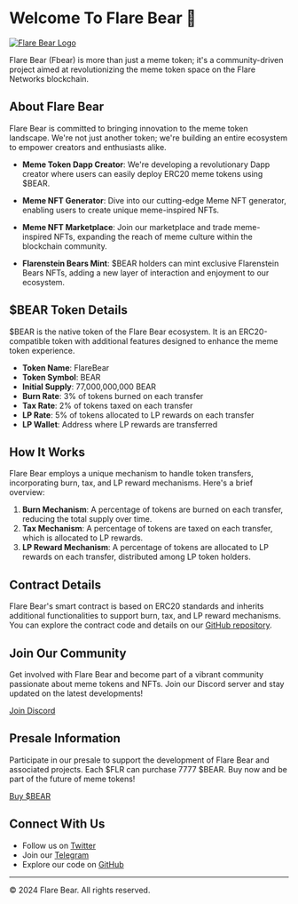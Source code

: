 # Welcome To Flare Bear 🐻

[![Flare Bear Logo](https://flarebear.vercel.app/static/media/FlareBear.d7bd1f24077cdfbab270.png)](https://flarebear.vercel.app)

Flare Bear (Fbear) is more than just a meme token; it's a community-driven project aimed at revolutionizing the meme token space on the Flare Networks blockchain.

## About Flare Bear

Flare Bear is committed to bringing innovation to the meme token landscape. We're not just another token; we're building an entire ecosystem to empower creators and enthusiasts alike.

- **Meme Token Dapp Creator**: We're developing a revolutionary Dapp creator where users can easily deploy ERC20 meme tokens using $BEAR.
  
- **Meme NFT Generator**: Dive into our cutting-edge Meme NFT generator, enabling users to create unique meme-inspired NFTs.
  
- **Meme NFT Marketplace**: Join our marketplace and trade meme-inspired NFTs, expanding the reach of meme culture within the blockchain community.
  
- **Flarenstein Bears Mint**: $BEAR holders can mint exclusive Flarenstein Bears NFTs, adding a new layer of interaction and enjoyment to our ecosystem.

## $BEAR Token Details

$BEAR is the native token of the Flare Bear ecosystem. It is an ERC20-compatible token with additional features designed to enhance the meme token experience.

- **Token Name**: FlareBear
- **Token Symbol**: BEAR
- **Initial Supply**: 77,000,000,000 BEAR
- **Burn Rate**: 3% of tokens burned on each transfer
- **Tax Rate**: 2% of tokens taxed on each transfer
- **LP Rate**: 5% of tokens allocated to LP rewards on each transfer
- **LP Wallet**: Address where LP rewards are transferred

## How It Works

Flare Bear employs a unique mechanism to handle token transfers, incorporating burn, tax, and LP reward mechanisms. Here's a brief overview:

1. **Burn Mechanism**: A percentage of tokens are burned on each transfer, reducing the total supply over time.
2. **Tax Mechanism**: A percentage of tokens are taxed on each transfer, which is allocated to LP rewards.
3. **LP Reward Mechanism**: A percentage of tokens are allocated to LP rewards on each transfer, distributed among LP token holders.

## Contract Details

Flare Bear's smart contract is based on ERC20 standards and inherits additional functionalities to support burn, tax, and LP reward mechanisms. You can explore the contract code and details on our [GitHub repository](https://github.com/flarebear/contract).

## Join Our Community

Get involved with Flare Bear and become part of a vibrant community passionate about meme tokens and NFTs. Join our Discord server and stay updated on the latest developments!

[Join Discord](#)

## Presale Information

Participate in our presale to support the development of Flare Bear and associated projects. Each $FLR can purchase 7777 $BEAR. Buy now and be part of the future of meme tokens!

[Buy $BEAR](#)

## Connect With Us

- Follow us on [Twitter](https://twitter.com/flarebear)
- Join our [Telegram](https://t.me/flarebear)
- Explore our code on [GitHub](https://github.com/flarebear)

---
© 2024 Flare Bear. All rights reserved.

